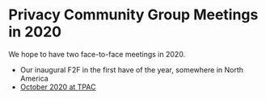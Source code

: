 # Privacy Community Group Meetings in 2020

We hope to have two face-to-face meetings in 2020.

* Our inaugural F2F in the first have of the year, somewhere in North
  America
* [October 2020 at TPAC](10-vancouver)
